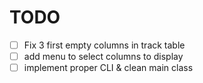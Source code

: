 # TODO

- [ ] Fix 3 first empty columns in track table
- [ ] add menu to select columns to display
- [ ] implement proper CLI & clean main class
